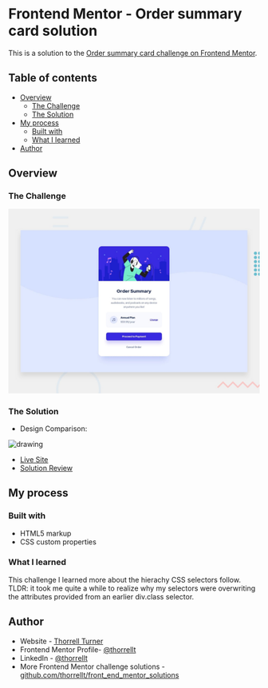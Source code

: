 # Frontend Mentor - Order summary card solution

This is a solution to the [Order summary card challenge on Frontend Mentor](https://www.frontendmentor.io/challenges/order-summary-component-QlPmajDUj). 

## Table of contents

- [Overview](#overview)
  - [The Challenge](#the-challenge)
  - [The Solution](#the-solution)
- [My process](#my-process)
  - [Built with](#built-with)
  - [What I learned](#what-i-learned)
- [Author](#author)

## Overview

### The Challenge

<img src="design/desktop-preview.jpg" alt="drawing" width="600"/>

### The Solution
- Design Comparison:  
<img src="https://user-images.githubusercontent.com/64343445/155644552-270cc14b-a2ac-477f-8995-85c69112d85a.gif" alt="drawing" width="600"/>  

- [Live Site](https://thorrellt.github.io/front_end_mentor_solutions/order-summary-component-main/index.html)
- [Solution Review](https://www.frontendmentor.io/solutions/summary-component-first-pass-xYRNsdzGi)

## My process

### Built with

- HTML5 markup
- CSS custom properties


### What I learned

This challenge I learned more about the hierachy CSS selectors follow. TLDR: it took me quite a while to realize why my selectors were overwriting the attributes provided from an earlier div.class selector. 


## Author

- Website - [Thorrell Turner](https://github.com/thorrellt)
- Frontend Mentor Profile- [@thorrellt](https://www.frontendmentor.io/profile/thorrellt)
- LinkedIn - [@thorrellt](https://www.linkedin.com/in/thorrellt/)
- More Frontend Mentor challenge solutions - [github.com/thorrellt/front_end_mentor_solutions](https://github.com/thorrellt/front_end_mentor_solutions)
